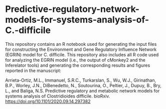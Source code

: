 # Predictive-regulatory-network-models-for-systems-analysis-of-C.-difficile
This repository contains an R notebook used for generating the input files for constructing the Environment and Gene Regulatory Influence Network (EGRIN) model for C. difficile. This repository also includes all R code used for analyzing the EGRIN model (i.e., the output of cMonkey2 and the Inferelator tools) and generating the corresponding results and figures reported in the manuscript:

Arrieta-Ortiz, M.L., Immanuel, S.R.C., Turkarslan, S., Wu, W.J., Girinathan, B.P., Worley, J.N., DiBenedetto, N., Soutourina, O., Peltier, J., Dupuy, B., Bry, L., and Baliga, N.S. Predictive regulatory and metabolic network models for systems analysis of Clostridioides difficile. bioRxiv.
https://doi.org/10.1101/2020.09.14.297382

